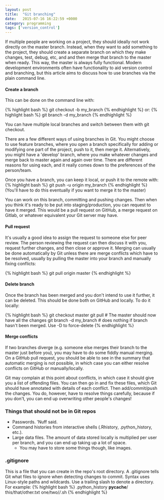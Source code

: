 ```yaml
---
layout: post
title:  "Git branching"
date:   2015-07-16 16:22:59 +0000
category: programming
tags: ['version_control']
---
```


If multiple people are working on a project, they should ideally not work directly on the master branch. Instead, when they want to add something to the project, they should create a separate branch on which they make changes, test, debug, etc, and and then merge that branch to the master when ready. This way, the master is always fully functional. Modern development environments often have functionality to aid version control and branching, but this article aims to discuss how to use branches via the plain command line.

#### Create a branch
This can be done on the command line with:

{% highlight bash %}
git checkout -b my_branch
{% endhighlight %}
or:
{% highlight bash %}
git branch -d my_branch
{% endhighlight %}

You can have multiple local branches and switch between them with git checkout.

There are a few different ways of using branches in Git. You might choose to use feature branches, where you open a branch specifically for adding or modifying one part of the project, push to it, then merge it. Alternatively, you might have a 'develop' branch, where you make whatever changes and merge back to master again and again over time. There are different reasons for using each, and it really comes down to the preferences of the person/team.

Once you have a branch, you can keep it local, or push it to the remote with:
{% highlight bash %}
git push -u origin my_branch
{% endhighlight %}
(You'll have to do this eventually if you want to merge it to the master)

You can work on this branch, committing and pushing changes. Then when you think it's ready to be put into staging/production, you can request to have it merged. This would be a pull request on GitHub, a merge request on Gitlab, or whatever equivalent your Git server may have.

#### Pull request
It's usually a good idea to assign the request to someone else for peer review. The person reviewing the request can then discuss it with you, request further changes, and then close or approve it. Merging can usually be done automatically by Git unless there are merge conflicts which have to be resolved, usually by pulling the master into your branch and manually fixing conflicts:

{% highlight bash %}
git pull origin master
{% endhighlight %}

#### Delete branch
Once the branch has been merged and you don't intend to use it further, it can be deleted. This should be done both on GitHub and locally. To do it locally:

{% highlight bash %}
git checkout master
git pull  # The master should now have all the changes
git branch -d my_branch  # does nothing if branch hasn't been merged. Use -D to force-delete
{% endhighlight %}

#### Merge conflicts
If two branches diverge (e.g. someone else merges their branch to the master just before you), you may have to do some fiddly manual merging. On a GitHub pull request, you should be able to see in the summary that automatic merging is not possible, in which case you can either resolve conflicts on GitHub or manually/locally.

Git may complain at this point about conflicts, in which case it should give you a list of offending files. You can then go in and fix these files, which Git should have annotated with details of each conflict. Then add/commit/push the changes. You do, however, have to resolve things carefully, because if you don't, you can end up overwriting other people's changes!

### Things that should not be in Git repos

- Passwords. 'Nuff said.
- Command histories from interactive shells (.Rhistory, .python_history, etc.).
- Large data files. The amount of data stored locally is multiplied per user per branch, and you can end up taking up a lot of space.
  - You may have to store some things though, like images.

### .gitignore
This is a file that you can create in the repo's root directory. A .gitignore tells Git what files to ignore when detecting changes to commit. Syntax uses Linux-style paths and wildcards. Use a trailing slash to denote a directory. For example:
{% highlight bash %}
.python_history
__pycache__/
this/that/other.txt
one/two/*/*.sh
{% endhighlight %}

